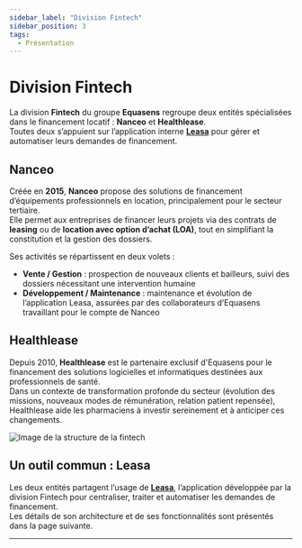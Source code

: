 ```yaml
---
sidebar_label: "Division Fintech"
sidebar_position: 3
tags:
  - Présentation
---
```


# Division Fintech

La division **Fintech** du groupe **Equasens** regroupe deux entités spécialisées dans le financement locatif : **Nanceo** et **Healthlease**.  
Toutes deux s’appuient sur l’application interne **[Leasa](./Leasa)** pour gérer et automatiser leurs demandes de financement.

## Nanceo

Créée en **2015**, **Nanceo** propose des solutions de financement d’équipements professionnels en location, principalement pour le secteur tertiaire.  
Elle permet aux entreprises de financer leurs projets via des contrats de **leasing** ou de **location avec option d’achat (LOA)**, tout en simplifiant la constitution et la gestion des dossiers.

Ses activités se répartissent en deux volets :  

- **Vente / Gestion** : prospection de nouveaux clients et bailleurs, suivi des dossiers nécessitant une intervention humaine
- **Développement / Maintenance** : maintenance et évolution de l’application Leasa, assurées par des collaborateurs d’Equasens travaillant pour le compte de Nanceo

## Healthlease

Depuis 2010, **Healthlease** est le partenaire exclusif d'Equasens pour le financement des solutions logicielles et informatiques destinées aux professionnels de santé.  
Dans un contexte de transformation profonde du secteur (évolution des missions, nouveaux modes de rémunération, relation patient repensée), Healthlease aide les pharmaciens à investir sereinement et à anticiper ces changements.

![Image de la structure de la fintech](/img/presentation/pres_fintech.png)

## Un outil commun : Leasa

Les deux entités partagent l’usage de **[Leasa](./Leasa)**, l’application développée par la division Fintech pour centraliser, traiter et automatiser les demandes de financement.  
Les détails de son architecture et de ses fonctionnalités sont présentés dans la page suivante.

---